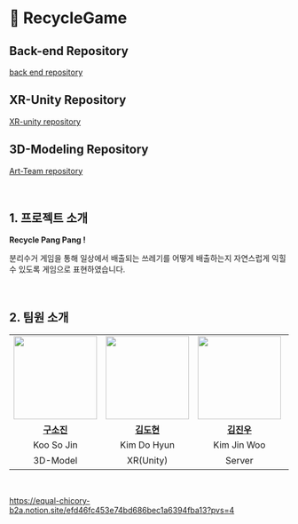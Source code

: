 # 🧹 RecycleGame
## Back-end Repository
[back end repository](https://github.com/20230830-mtvs-midnight-13team/back-end)

## XR-Unity Repository
[XR-unity repository](https://github.com/20230830-mtvs-midnight-13team/XR-unity)

## 3D-Modeling Repository
[Art-Team repository](https://github.com/20230830-mtvs-midnight-13team/art-team)

<br>

## 1. 프로젝트 소개

**Recycle Pang Pang !**

분리수거 게임을 통해 일상에서 배출되는 쓰레기를 어떻게 배출하는지 자연스럽게 익힐 수 있도록 게임으로 표현하였습니다.

<br>

## 2. 팀원 소개
<table>
  <tr>
    <td align="center"><a href="https://github.com/KooSojin"><img src="https://avatars.githubusercontent.com/KooSojin" width="150px;" alt="">
    <td align="center"><a href="https://github.com/JVM1237"><img src="https://avatars.githubusercontent.com/JVM1237" width="150px;" alt="">
    <td align="center"><a href="https://github.com/jinvvoo"><img src="https://avatars.githubusercontent.com/jinvvoo" width="150px;" alt="">
    <td align="center"><a href="https://github.com/namhyojeong"><img src="https://avatars.githubusercontent.com/namhyojeong" width="150px;" alt="">
    <td align="center"><a href="https://github.com/Min-Jae-Bae"><img src="https://avatars.githubusercontent.com/Min-Jae-Bae" width="150px;" alt="">
    <td align="center"><a href="https://github.com/JS-HAN214"><img src="https://avatars.githubusercontent.com/JS-HAN214" width="150px;" alt="">
    <td align="center"><a href="https://github.com/"><img src="https://avatars.githubusercontent.com/" width="150px;" alt="">
    </td>
  </tr>
  <tr>
    <td align="center"><a href="https://github.com/KooSojin"><b>구소진</b></td>
    <td align="center"><a href="https://github.com/JVM1237"><b>김도현</b></td>
    <td align="center"><a href="https://github.com/jinvvoo"><b>김진우</b></td>
    <td align="center"><a href="https://github.com/namhyojeong"><b>남효정</b></td>
    <td align="center"><a href="https://github.com/Min-Jae-Bae"><b>배민재</b></td>
    <td align="center"><a href="https://github.com/JS-HAN214"><b>한정수</b></td>
    <td align="center"><a href="https://github.com/JS-HAN214"><b>김태현</b></td>
  </tr>

  <tr>
    <td align="center">Koo So Jin</td>
    <td align="center">Kim Do Hyun</td>
    <td align="center">Kim Jin Woo</td>
    <td align="center">Nam Hyo Jeong</td>
    <td align="center">Bae Min Jae</td>
    <td align="center">Han jung soo</td>
    <td align="center">Kim tae hyun</td>
  </tr>

  <tr>
    <td align="center">3D-Model</td>
    <td align="center">XR(Unity)</td>
    <td align="center">Server</td>
    <td align="center">Server</td>
    <td align="center">XR(Unity)</td>
    <td align="center">기획</td>
    <td align="center">데이터 사이언스</td>
  </tr>
  
</table>

<br>

https://equal-chicory-b2a.notion.site/efd46fc453e74bd686bec1a6394fba13?pvs=4
